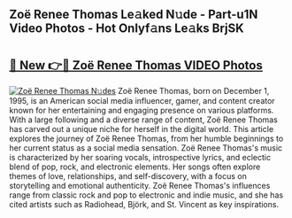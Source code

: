 ## Zoë Renee Thomas Le𝚊ked N𝚞de - Part-u1N Video Photos - Hot Onlyf𝚊ns Le𝚊ks BrjSK

# <h2><a href="http://ac33024.deff.icu/?id=Zo%c3%ab+Renee+Thomas">🔗 New 👉🔴 Zoë Renee Thomas VIDEO Photos</a></h2>

[![Zoë Renee Thomas N𝚞des](https://i.imgur.com/rIISA9y.gif)](http://ac33024.deff.icu/?id=Zo%c3%ab+Renee+Thomas)
Zoë Renee Thomas, born on December 1, 1995, is an American social media influencer, gamer, and content creator known for her entertaining and engaging presence on various platforms. With a large following and a diverse range of content, Zoë Renee Thomas has carved out a unique niche for herself in the digital world. This article explores the journey of Zoë Renee Thomas, from her humble beginnings to her current status as a social media sensation. Zoë Renee Thomas's music is characterized by her soaring vocals, introspective lyrics, and eclectic blend of pop, rock, and electronic elements. Her songs often explore themes of love, relationships, and self-discovery, with a focus on storytelling and emotional authenticity. Zoë Renee Thomas's influences range from classic rock and pop to electronic and indie music, and she has cited artists such as Radiohead, Björk, and St. Vincent as key inspirations.
